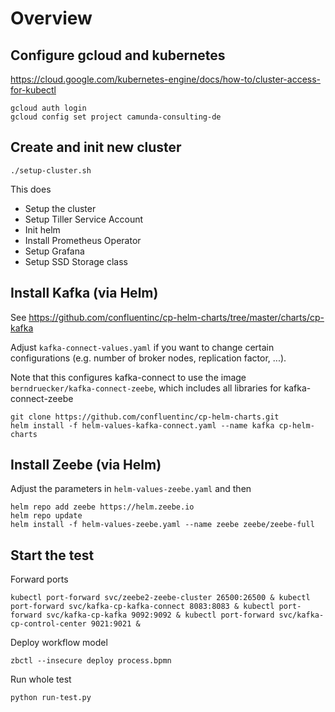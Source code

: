 # Overview

## Configure gcloud and kubernetes

https://cloud.google.com/kubernetes-engine/docs/how-to/cluster-access-for-kubectl

```
gcloud auth login
gcloud config set project camunda-consulting-de
```

## Create and init new cluster

```
./setup-cluster.sh
```

This does

* Setup the cluster
* Setup Tiller Service Account
* Init helm
* Install Prometheus Operator
* Setup Grafana
* Setup SSD Storage class


## Install Kafka (via Helm)

See https://github.com/confluentinc/cp-helm-charts/tree/master/charts/cp-kafka

Adjust `kafka-connect-values.yaml` if you want to change certain configurations (e.g. number of broker nodes, replication factor, ...).

Note that this configures kafka-connect to use the image `berndruecker/kafka-connect-zeebe`, which includes all libraries for kafka-connect-zeebe

```
git clone https://github.com/confluentinc/cp-helm-charts.git
helm install -f helm-values-kafka-connect.yaml --name kafka cp-helm-charts
```

## Install Zeebe (via Helm)

Adjust the parameters in `helm-values-zeebe.yaml` and then

```
helm repo add zeebe https://helm.zeebe.io
helm repo update
helm install -f helm-values-zeebe.yaml --name zeebe zeebe/zeebe-full
```

## Start the test

Forward ports

```
kubectl port-forward svc/zeebe2-zeebe-cluster 26500:26500 & kubectl port-forward svc/kafka-cp-kafka-connect 8083:8083 & kubectl port-forward svc/kafka-cp-kafka 9092:9092 & kubectl port-forward svc/kafka-cp-control-center 9021:9021 &
```

Deploy workflow model
```
zbctl --insecure deploy process.bpmn
```

Run whole test
```
python run-test.py
```
